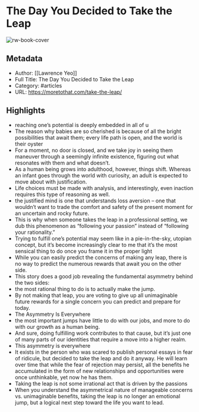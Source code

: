 # The Day You Decided to Take the Leap

![rw-book-cover](https://readwise-assets.s3.amazonaws.com/static/images/article1.be68295a7e40.png)

## Metadata
- Author: [[Lawrence Yeo]]
- Full Title: The Day You Decided to Take the Leap
- Category: #articles
- URL: https://moretothat.com/take-the-leap/

## Highlights
- reaching one’s potential is deeply embedded in all of u
- The reason why babies are so cherished is because of all the bright possibilities that await them; every life path is open, and the world is their oyster
- For a moment, no door is closed, and we take joy in seeing them maneuver through a seemingly infinite existence, figuring out what resonates with them and what doesn’t.
- As a human being grows into adulthood, however, things shift. Whereas an infant goes through the world with curiosity, an adult is expected to move about with justification.
- Life choices must be made with analysis, and interestingly, even inaction requires this type of reasoning as well.
- the justified mind is one that understands loss aversion – one that wouldn’t want to trade the comfort and safety of the present moment for an uncertain and rocky future.
- This is why when someone takes the leap in a professional setting, we dub this phenomenon as “following your passion” instead of “following your rationality.”
- Trying to fulfill one’s potential may seem like in a pie-in-the-sky, utopian concept, but it’s become increasingly clear to me that it’s the most sensical thing to do once you frame it in the proper light
- While you can easily predict the concerns of making any leap, there is no way to predict the numerous rewards that await you on the other side.
- This story does a good job revealing the fundamental asymmetry behind the two sides:
- the most rational thing to do is to actually make the jump.
- By not making that leap, you are voting to give up all unimaginable future rewards for a single concern you can predict and prepare for today.
- The Asymmetry Is Everywhere
- the most important jumps have little to do with our jobs, and more to do with our growth as a human being.
- And sure, doing fulfilling work contributes to that cause, but it’s just one of many parts of our identities that require a move into a higher realm.
- This asymmetry is everywhere
- It exists in the person who was scared to publish personal essays in fear of ridicule, but decided to take the leap and do it anyway. He will learn over time that while the fear of rejection may persist, all the benefits he accumulated in the form of new relationships and opportunities were once unthinkable, yet now he has them.
- Taking the leap is not some irrational act that is driven by the passions
- When you understand the asymmetrical nature of manageable concerns vs. unimaginable benefits, taking the leap is no longer an emotional jump, but a logical next step toward the life you want to lead.
